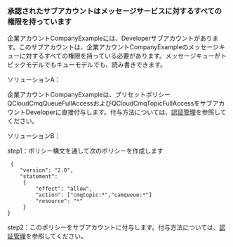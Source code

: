 ### 承認されたサブアカウントはメッセージサービスに対するすべての権限を持っています

企業アカウントCompanyExampleには、Developerサブアカウントがあります。このサブアカウントは、企業アカウントCompanyExampleのメッセージキューに対するすべての権限を持っている必要があります。メッセージキューがトピックモデルでもキューモデルでも、読み書きできます。

ソリューションA：

企業アカウントCompanyExampleは、プリセットポリシーQCloudCmqQueueFullAccessおよびQCloudCmqTopicFullAccessをサブアカウントDeveloperに直接付与します。付与方法については、[認証管理](https://cloud.tencent.com/document/product/378/8961)を参照してください。

ソリューションB：

step1：ポリシー構文を通して次のポリシーを作成します
```
 {
    "version": "2.0",
    "statement":
     {
         "effect": "allow",
         "action": ["cmqtopic:*","camqueue:*"]
         "resource": "*"
     }
}
```
step2：このポリシーをサブアカウントに付与します。付与方法については、[認証管理](https://cloud.tencent.com/document/product/378/8961)を参照してください。


